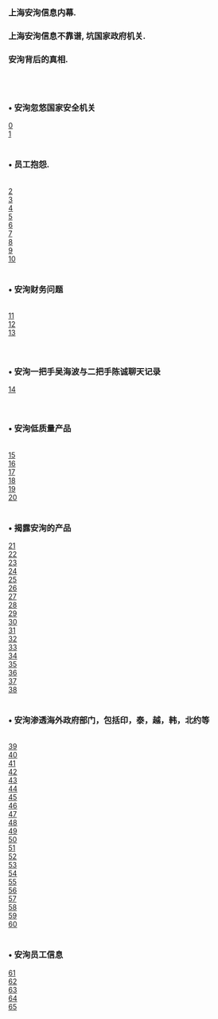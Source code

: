 <h3>上海安洵信息内幕. 
</h3><h3>上海安洵信息不靠谱, 坑国家政府机关.
</h3><h3>安洵背后的真相. 
</h3><br><br><h3>• 安洵忽悠国家安全机关 
</h3><a href='0/35.md'>0</a><br>
<a href='0/7.md'>1</a><br>
<br><h3>• 员工抱怨. 
</h3><br><a href='0/31.md'>2</a><br>
<a href='0/32.md'>3</a><br>
<a href='0/39.md'>4</a><br>
<a href='0/12.md'>5</a><br>
<a href='0/41.md'>6</a><br>
<a href='0/30.md'>7</a><br>
<a href='0/16.md'>8</a><br>
<a href='0/17.md'>9</a><br>
<a href='0/36.md'>10</a><br>
<br><h3>• 安洵财务问题 
</h3><br><a href='0/28.md'>11</a><br>
<a href='0/e182d867-dc18-43fd-a418-26dcf784242f.md'>12</a><br>
<a href='0/37.md'>13</a><br>
<br><br><h3>• 安洵一把手吴海波与二把手陈诚聊天记录 
</h3><a href='0/1.md'>14</a><br>
<br><br><h3>• 安洵低质量产品 
</h3><br><a href='0/40.md'>15</a><br>
<a href='0/26.md'>16</a><br>
<a href='0/33.md'>17</a><br>
<a href='0/29.md'>18</a><br>
<a href='0/34.md'>19</a><br>
<a href='0/54990932-71af-48dd-9a7a-2617b1407c54.md'>20</a><br>
<br><h3>• 揭露安洵的产品
</h3><a href='0/9fd06037-11f1-4ad5-9a7d-cbfb3fa4193b.md'>21</a><br>
<a href='0/aedc6a39-7862-4bbc-99e7-780ab3980282.md'>22</a><br>
<a href='0/f7205881-3904-42ec-ab2c-04f36fa24785.md'>23</a><br>
<a href='0/5a6b122c-39c1-4581-8c1f-2d6f36a9f8a0.md'>24</a><br>
<a href='0/912204cb-8ab7-48b8-9abf-d803f3804d08.md'>25</a><br>
<a href='0/178e3898-903d-47cf-bfbe-061e7dc18895.md'>26</a><br>
<a href='0/5e5bd90e-60c5-402f-b488-750456a81a13.md'>27</a><br>
<a href='0/b3031e66-40b6-45e8-9bcd-891dc1a280da.md'>28</a><br>
<a href='0/5387a301-0af8-4e24-a197-20189f87b9ef.md'>29</a><br>
<a href='0/d5ff8b65-db15-418a-b33e-169498d79110.md'>30</a><br>
<a href='0/f179eb06-0c53-44df-a13f-570be23355bb.md'>31</a><br>
<a href='0/9fe6b262-9944-417d-a0c4-9f2de1de2994.md'>32</a><br>
<a href='0/fe245192-1f9c-4f28-9b32-046fb7ce7e1e.md'>33</a><br>
<a href='0/10.md'>34</a><br>
<a href='0/12756724-394c-4576-b373-7c53f1abbd94.md'>35</a><br>
<a href='0/23.md'>36</a><br>
<a href='0/547aba02-6757-49c1-acb5-6df217cebfc7.md'>37</a><br>
<a href='0/a1ba4d8b-f382-44c4-ac3f-746a44746bb4.md'>38</a><br>
<br><h3>• 安洵渗透海外政府部门，包括印，泰，越，韩，北约等 
</h3><br><a href='0/07f179c5-5705-4dbd-94a7-66eed1e066b0.md'>39</a><br>
<a href='0/2.md'>40</a><br>
<a href='0/3.md'>41</a><br>
<a href='0/4.md'>42</a><br>
<a href='0/5.md'>43</a><br>
<a href='0/48fd4c79-41ca-459e-a5a5-a3738e7a4af3.md'>44</a><br>
<a href='0/6.md'>45</a><br>
<a href='0/01cdc26f-e773-4ad7-8808-d04abf16aae7.md'>46</a><br>
<a href='0/d410e4aa-fb52-4ed4-9078-4483267a02b3.md'>47</a><br>
<a href='0/9.md'>48</a><br>
<a href='0/7.md'>49</a><br>
<a href='0/11.md'>50</a><br>
<a href='0/13.md'>51</a><br>
<a href='0/14.md'>52</a><br>
<a href='0/15.md'>53</a><br>
<a href='0/18.md'>54</a><br>
<a href='0/19.md'>55</a><br>
<a href='0/20.md'>56</a><br>
<a href='0/21.md'>57</a><br>
<a href='0/22.md'>58</a><br>
<a href='0/64bba692-d430-440c-9f1e-2575f45770af.md'>59</a><br>
<a href='0/24.md'>60</a><br>
<br><h3>• 安洵员工信息
</h3><a href='0/2db27de1-d5c5-4f89-8572-da697a6329e4.md'>61</a><br>
<a href='0/3348953d-66e9-4cac-8675-65bb5f2ef929.md'>62</a><br>
<a href='0/6d7fc7b3-c892-4cb5-bd4b-a5713c089d88.md'>63</a><br>
<a href='0/38.md'>64</a><br>
<a href='0/27.md'>65</a><br>
